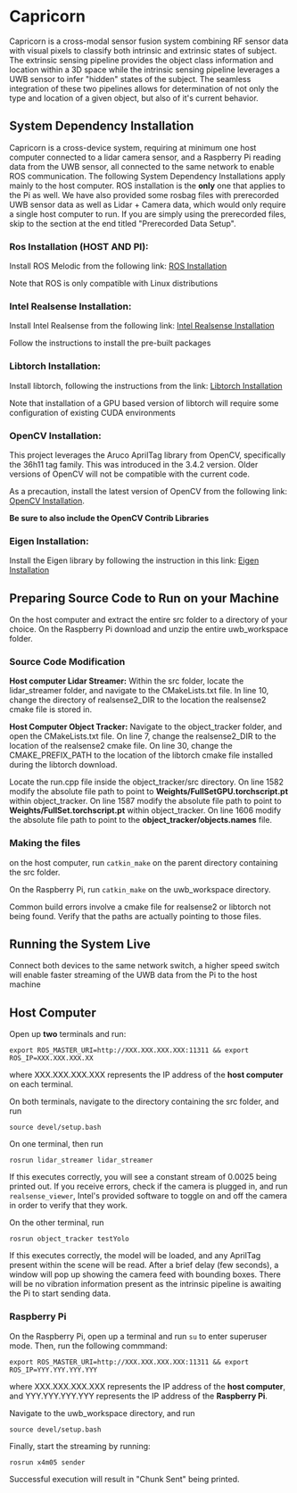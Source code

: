 # Capricorn
Capricorn is a cross-modal sensor fusion system combining RF sensor data with visual pixels to classify both intrinsic and extrinsic states of subject. The extrinsic sensing pipeline provides the object class information and location within a 3D space while the intrinsic sensing pipeline leverages a UWB sensor to infer "hidden" states of the subject. The seamless integration of these two pipelines allows for determination of not only the type and location of a given object, but also of it's current behavior. 

## System Dependency Installation
Capricorn is a cross-device system, requiring at minimum one host computer connected to a lidar camera sensor, and a Raspberry Pi reading data from the UWB sensor, all connected to the same network to enable ROS communication. The following System Dependency Installations apply mainly to the host computer. ROS installation is the **only** one that applies to the Pi as well. We have also provided some rosbag files with prerecorded UWB sensor data as well as Lidar + Camera data, which would only require a single host computer to run. If you are simply using the prerecorded files, skip to the section at the end titled "Prerecorded Data Setup".

### Ros Installation (HOST AND PI):
Install ROS Melodic from the following link: [ROS Installation](http://wiki.ros.org/noetic/Installation)

Note that ROS is only compatible with Linux distributions

### Intel Realsense Installation:
Install Intel Realsense from the following link: [Intel Realsense Installation](https://github.com/IntelRealSense/librealsense/blob/master/doc/distribution_linux.md)

Follow the instructions to install the pre-built packages

### Libtorch Installation:
Install libtorch, following the instructions from the link: [Libtorch Installation](https://pytorch.org/cppdocs/installing.html)

Note that installation of a GPU based version of libtorch will require some configuration of existing CUDA environments

### OpenCV Installation:
This project leverages the Aruco AprilTag library from OpenCV, specifically the 36h11 tag family. This was introduced in the 3.4.2 version. Older versions of OpenCV will not be compatible with the current code. 

As a precaution, install the latest version of OpenCV from the following link: [OpenCV Installation](https://docs.opencv.org/4.x/d7/d9f/tutorial_linux_install.html). 

**Be sure to also include the OpenCV Contrib Libraries**

### Eigen Installation:
Install the Eigen library by following the instruction in this link: [Eigen Installation](https://eigen.tuxfamily.org/dox/GettingStarted.html)

## Preparing Source Code to Run on your Machine
On the host computer and extract the entire src folder to a directory of your choice. On the Raspberry Pi download and unzip the entire uwb_workspace folder.

### Source Code Modification

**Host computer Lidar Streamer:**
Within the src folder, locate the lidar_streamer folder, and navigate to the CMakeLists.txt file. In line 10, change the directory of realsense2_DIR to the location the realsense2 cmake file is stored in. 

**Host Computer Object Tracker:** 
Navigate to the object_tracker folder, and open the CMakeLists.txt file. On line 7, change the realsense2_DIR to the location of the realsense2 cmake file. On line 30, change the CMAKE_PREFIX_PATH to the location of the libtorch cmake file installed during the libtorch download. 

Locate the run.cpp file inside the object_tracker/src directory. On line 1582 modify the absolute file path to point to **Weights/FullSetGPU.torchscript.pt** within object_tracker. On line 1587 modify the absolute file path to point to **Weights/FullSet.torchscript.pt** within object_tracker. On line 1606 modify the absolute file path to point to the **object_tracker/objects.names** file.


### Making the files
on the host computer, run ```catkin_make``` on the parent directory containing the src folder.

On the Raspberry Pi, run ```catkin_make``` on the uwb_workspace directory.

Common build errors involve a cmake file for realsense2 or libtorch not being found. Verify that the paths are actually pointing to those files. 

## Running the System Live
Connect both devices to the same network switch, a higher speed switch will enable faster streaming of the UWB data from the Pi to the host machine

## Host Computer
Open up **two** terminals and run: 

```
export ROS_MASTER_URI=http://XXX.XXX.XXX.XXX:11311 && export ROS_IP=XXX.XXX.XXX.XX
```
where XXX.XXX.XXX.XXX represents the IP address of the **host computer** on each terminal.

On both terminals, navigate to the directory containing the src folder, and run 

```
source devel/setup.bash
```

On one terminal, then run

```
rosrun lidar_streamer lidar_streamer
```
If this executes correctly, you will see a constant stream of 0.0025 being printed out. If you receive errors, check if the camera is plugged in, and run ```realsense_viewer```, Intel's provided software to toggle on and off the camera in order to verify that they work. 

On the other terminal, run 

```
rosrun object_tracker testYolo
```
If this executes correctly, the model will be loaded, and any AprilTag present within the scene will be read. After a brief delay (few seconds), a window will pop up showing the camera feed with bounding boxes. There will be no vibration information present as the intrinsic pipeline is awaiting the Pi to start sending data. 

### Raspberry Pi
On the Raspberry Pi, open up a terminal and run ```su``` to enter superuser mode. Then, run the following commmand:
```
export ROS_MASTER_URI=http://XXX.XXX.XXX.XXX:11311 && export ROS_IP=YYY.YYY.YYY.YYY
```
where XXX.XXX.XXX.XXX represents the IP address of the **host computer**, and YYY.YYY.YYY.YYY represents the IP address of the **Raspberry Pi**.

Navigate to the uwb_workspace directory, and run 

```
source devel/setup.bash
```

Finally, start the streaming by running:

```
rosrun x4m05 sender
```

Successful execution will result in "Chunk Sent" being printed. 



